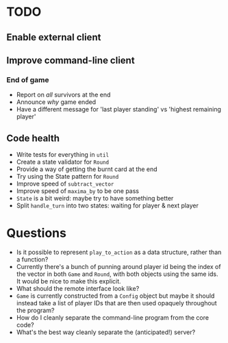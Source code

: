 # TODO

## Enable external client

## Improve command-line client

### End of game

* Report on _all_ survivors at the end
* Announce _why_ game ended
* Have a different message for 'last player standing' vs 'highest remaining player'

## Code health

* Write tests for everything in `util`
* Create a state validator for `Round`
* Provide a way of getting the burnt card at the end
* Try using the State pattern for `Round`
* Improve speed of `subtract_vector`
* Improve speed of `maxima_by` to be one pass
* `State` is a bit weird: maybe try to have something better
* Split `handle_turn` into two states: waiting for player & next player

# Questions

* Is it possible to represent `play_to_action` as a data structure, rather
  than a function?
* Currently there's a bunch of punning around player id being the index of the
  vector in both `Game` and `Round`, with both objects using the same ids. It
  would be nice to make this explicit.
* What should the remote interface look like?
* `Game` is currently constructed from a `Config` object but maybe it should
  instead take a list of player IDs that are then used opaquely throughout the
  program?
* How do I cleanly separate the command-line program from the core code?
* What's the best way cleanly separate the (anticipated!) server?
